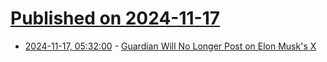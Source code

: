 # [Published on 2024-11-17](index.md)

* [2024-11-17, 05:32:00](https://soylentnews.org/article.pl?sid=24/11/15/1713239&from=rss) - [Guardian Will No Longer Post on Elon Musk's X](https://soylentnews.org/article.pl?sid=24/11/15/1713239&from=rss)

